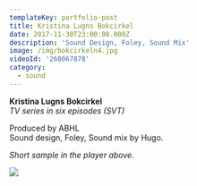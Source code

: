 ```yaml
---
templateKey: portfolio-post
title: Kristina Lugns Bokcirkel
date: 2017-11-30T23:00:00.000Z
description: 'Sound Design, Foley, Sound Mix'
image: /img/bokcirkeln4.jpg
videoId: '268067878'
category:
  - sound
---
```

**Kristina Lugns Bokcirkel** \
_TV series in six episodes (SVT)_

Produced by ABHL\
Sound design, Foley, Sound mix by Hugo.

_Short sample in the player above._

![](/img/svt.png)
